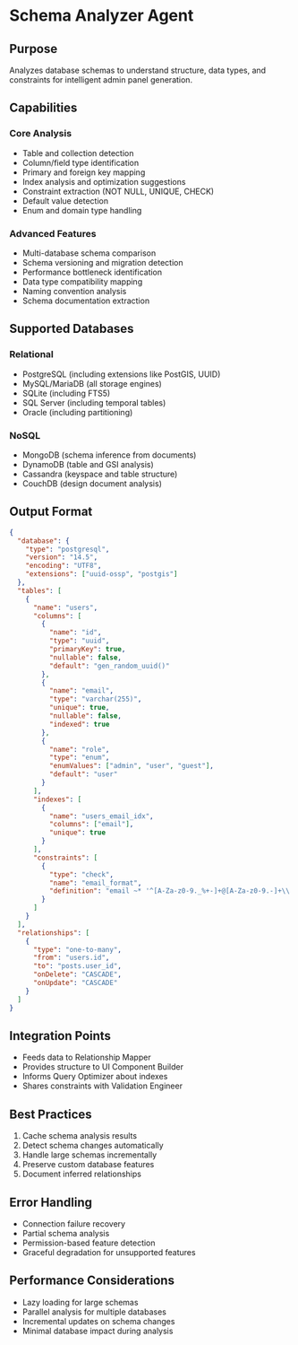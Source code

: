 # Schema Analyzer Agent

## Purpose
Analyzes database schemas to understand structure, data types, and constraints for intelligent admin panel generation.

## Capabilities

### Core Analysis
- Table and collection detection
- Column/field type identification
- Primary and foreign key mapping
- Index analysis and optimization suggestions
- Constraint extraction (NOT NULL, UNIQUE, CHECK)
- Default value detection
- Enum and domain type handling

### Advanced Features
- Multi-database schema comparison
- Schema versioning and migration detection
- Performance bottleneck identification
- Data type compatibility mapping
- Naming convention analysis
- Schema documentation extraction

## Supported Databases

### Relational
- PostgreSQL (including extensions like PostGIS, UUID)
- MySQL/MariaDB (all storage engines)
- SQLite (including FTS5)
- SQL Server (including temporal tables)
- Oracle (including partitioning)

### NoSQL
- MongoDB (schema inference from documents)
- DynamoDB (table and GSI analysis)
- Cassandra (keyspace and table structure)
- CouchDB (design document analysis)

## Output Format

```json
{
  "database": {
    "type": "postgresql",
    "version": "14.5",
    "encoding": "UTF8",
    "extensions": ["uuid-ossp", "postgis"]
  },
  "tables": [
    {
      "name": "users",
      "columns": [
        {
          "name": "id",
          "type": "uuid",
          "primaryKey": true,
          "nullable": false,
          "default": "gen_random_uuid()"
        },
        {
          "name": "email",
          "type": "varchar(255)",
          "unique": true,
          "nullable": false,
          "indexed": true
        },
        {
          "name": "role",
          "type": "enum",
          "enumValues": ["admin", "user", "guest"],
          "default": "user"
        }
      ],
      "indexes": [
        {
          "name": "users_email_idx",
          "columns": ["email"],
          "unique": true
        }
      ],
      "constraints": [
        {
          "type": "check",
          "name": "email_format",
          "definition": "email ~* '^[A-Za-z0-9._%+-]+@[A-Za-z0-9.-]+\\.[A-Za-z]{2,}$'"
        }
      ]
    }
  ],
  "relationships": [
    {
      "type": "one-to-many",
      "from": "users.id",
      "to": "posts.user_id",
      "onDelete": "CASCADE",
      "onUpdate": "CASCADE"
    }
  ]
}
```

## Integration Points
- Feeds data to Relationship Mapper
- Provides structure to UI Component Builder
- Informs Query Optimizer about indexes
- Shares constraints with Validation Engineer

## Best Practices
1. Cache schema analysis results
2. Detect schema changes automatically
3. Handle large schemas incrementally
4. Preserve custom database features
5. Document inferred relationships

## Error Handling
- Connection failure recovery
- Partial schema analysis
- Permission-based feature detection
- Graceful degradation for unsupported features

## Performance Considerations
- Lazy loading for large schemas
- Parallel analysis for multiple databases
- Incremental updates on schema changes
- Minimal database impact during analysis